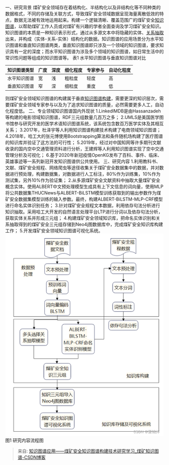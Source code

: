 一、研究背景
煤矿安全领域存在着结构化、半结构化以及非结构化等不同种类的数据格式，不同的存储及关联方式，导致煤矿安全领域数据呈现海量离散低效的特点，数据无法被有效地运用起来。构建一个逻辑清晰、覆盖范围广的煤矿安全[知识图谱](https://so.csdn.net/so/search?q=%E7%9F%A5%E8%AF%86%E5%9B%BE%E8%B0%B1&spm=1001.2101.3001.7020)，以帮助煤矿工作人员或对煤矿有兴趣的学者全面查询及学习煤矿安全知识。
知识图谱的本质是一种知识表示形式，通过从多源文本中将隐藏的实体、[关系抽取](https://so.csdn.net/so/search?q=%E5%85%B3%E7%B3%BB%E6%8A%BD%E5%8F%96&spm=1001.2101.3001.7020)出来，并构成（实体-关系-实体）结构化的数据。知识图谱的应用场景分为水平知识图谱和垂直知识图谱两类，垂直知识图谱即只涉及一个领域的知识图谱，要求知识具有一定的深度；而水平知识图谱为涉及多个领域的知识图谱，如日常生活中的常识性问题等组成的知识图谱等。
表1  水平知识图谱与垂直知识图谱对比

| 知识图谱类型 | 广度 | 深度 | 细化程度 | 专家参与 | 自动化程度 |
| --- | --- | --- | --- | --- | --- |
| 水平知识图谱 | 宽 | 浅 | 粗粒度 | 轻度 | 高 |
| 垂直知识图谱 | 窄 | 深 | 细粒度 | 重度 | 低 |

则煤矿安全领域知识图谱的构建属于垂直[知识图谱构建](https://so.csdn.net/so/search?q=%E7%9F%A5%E8%AF%86%E5%9B%BE%E8%B0%B1%E6%9E%84%E5%BB%BA&spm=1001.2101.3001.7020)，需要更深的知识层次，需要煤矿安全领域专家参与以及为了追求知识图谱的质量，必然需要更多人工，自动化程度低。
二、专业领域知识图谱国内外现状
1.LinkedIMDB是由Hassanzadeh等构建的电影领域知识图谱，RDF三元组数量几百万之多；
2.UMLS是美国医学图书馆参与研究开发的医学术语知识图谱系统，该系统包含数百万医学实体及其相互关系；
3.2017年，杜泽宇等人利用知识图谱构建技术构建了电商领域知识图谱；
4.2018年，哈工大的张元博使用Bootstrapping算法和条件随机场构建了医疗图谱的知识库并验证了这方法的可行性；
5.2019年，经过对中国知网等许多期刊文献收录的国内空中交通管理资料进行分析，王建辉等人利用知识图谱实现了空中交通管理分析及可视化；
6.基于2020年新冠疫情OpenKG发布了百科、事件、临床、英雄事迹等一系列新冠开发知识图谱供公共使用。
三、研究内容
1.利用教科书、文献、煤矿安全规程、网络爬虫等途径收集关于煤矿安全数据集中的数据，并对数据进行预处理，构建数据集，对数据进行人工标注，80%作为训练集，10%作为测试集，另外10%作为验证集；
2.从多源煤矿安全文献资料中抽取大量煤矿安全概念实体。使用ALBERT中文预处理模型生成具有上下文信息的词向量，使用MLP将公共数据集THUCNews与ALBERT-BiLSTM模型训练获取到的输出参数作为煤矿安全数据集模型训练的输入参数。最终，构建ALBERT-BiLSTM-MLP-CRF模型进行命名实体识别任务；
3.针对煤矿安全规程文本数据，利用依存句法分析进行知识抽取。采用哈工大开发的自然语言处理平台LTP进行分词以及依存句法分析，获取实体关系并形成三元组；
4.构建煤矿安全领域知识库，把命名实体识别和关系抽取得到的煤矿安全三元组存储到Neo4j图数据库中，完成煤矿安全知识库构建工作；
5.开发煤矿安全领域知识图谱可视化系统。
![image.jpg](../../images/d97c3e4aab851d280f4b4876615024ee.png)
图1   研究内容流程图

> 来自: [知识图谱应用——煤矿安全知识图谱构建技术研究学习_煤矿知识图谱-CSDN博客](https://blog.csdn.net/yangzai0326/article/details/125209201)

